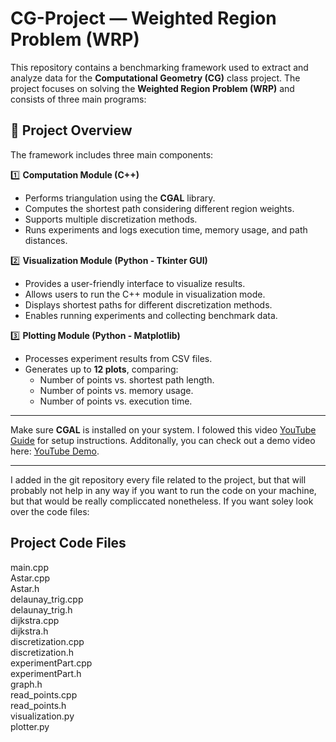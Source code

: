 # CG-Project — Weighted Region Problem (WRP)

This repository contains a benchmarking framework used to extract and analyze data for the **Computational Geometry (CG)** class project. The project focuses on solving the **Weighted Region Problem (WRP)** and consists of three main programs:

## 📌 Project Overview

The framework includes three main components:

1️⃣ **Computation Module (C++)**  
   - Performs triangulation using the **CGAL** library.  
   - Computes the shortest path considering different region weights.  
   - Supports multiple discretization methods.  
   - Runs experiments and logs execution time, memory usage, and path distances.

2️⃣ **Visualization Module (Python - Tkinter GUI)**  
   - Provides a user-friendly interface to visualize results.  
   - Allows users to run the C++ module in visualization mode.  
   - Displays shortest paths for different discretization methods.  
   - Enables running experiments and collecting benchmark data.

3️⃣ **Plotting Module (Python - Matplotlib)**  
   - Processes experiment results from CSV files.  
   - Generates up to **12 plots**, comparing:  
     - Number of points vs. shortest path length.  
     - Number of points vs. memory usage.  
     - Number of points vs. execution time.

---
Make sure **CGAL** is installed on your system. I folowed this video [YouTube Guide](https://www.youtube.com/watch?v=5IMibEt5JpY) for setup instructions.
Additonally, you can check out a demo video here: [YouTube Demo](https://www.youtube.com/watch?v=0peJErZZZTw).

---
I added in the git repository every file related to the project, but that will probably not help in any way if you want to run the code on your machine, but that would be really compliccated nonetheless.
If you want soley look over the code files:
## Project Code Files

main.cpp  
Astar.cpp  
Astar.h  
delaunay_trig.cpp  
delaunay_trig.h  
dijkstra.cpp  
dijkstra.h  
discretization.cpp  
discretization.h  
experimentPart.cpp  
experimentPart.h  
graph.h  
read_points.cpp  
read_points.h  
visualization.py  
plotter.py  



